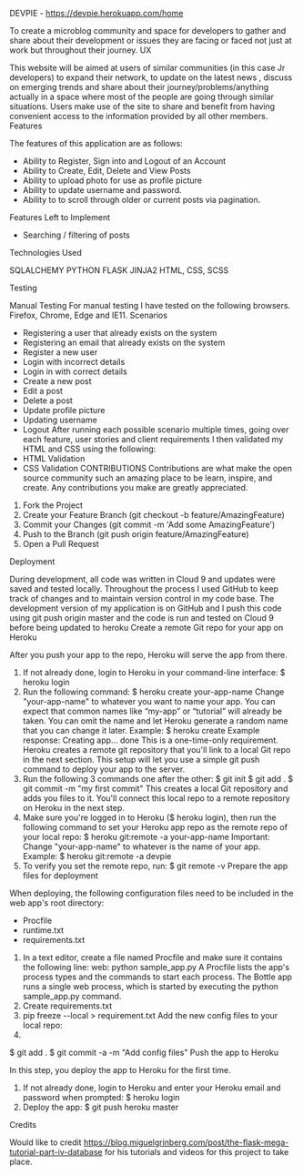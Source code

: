 DEVPIE - https://devpie.herokuapp.com/home

To create a microblog community and space for developers to gather and share about their development or issues they are facing or faced not just at work but throughout their journey. 
UX

This website will be aimed at users of similar communities (in this case Jr developers) to expand their network, to update on the latest news , discuss on emerging trends and share about their journey/problems/anything actually in a space where most of the people are going through similar situations. Users make use of the site to share and benefit from having convenient access to the information provided by all other members.
Features

The features of this application are as follows:
* Ability to Register, Sign into and Logout of an Account
* Ability to Create, Edit, Delete and View Posts
* Ability to upload photo for use as  profile picture
* Ability to update username and password.
* Ability to to scroll through older or current posts via pagination.

Features Left to Implement
* Searching / filtering of posts

Technologies Used

SQLALCHEMY
PYTHON
FLASK
JINJA2
HTML, CSS, SCSS

Testing

Manual Testing
For manual testing I have tested on the following browsers. Firefox, Chrome, Edge and IE11.
Scenarios
* Registering a user that already exists on the system
* Registering an email that already exists on the system
* Register a new user
* Login with incorrect details
* Login in with correct details
* Create a new post
* Edit a post
* Delete a post
* Update profile picture
* Updating username
* Logout
After running each possible scenario multiple times, going over each feature, user stories and client requirements I then validated my HTML and CSS using the following:
* HTML Validation
* CSS Validation
CONTRIBUTIONS
Contributions are what make the open source community such an amazing place to be learn, inspire, and create. Any contributions you make are greatly appreciated.
1. Fork the Project
2. Create your Feature Branch (git checkout -b feature/AmazingFeature)
3. Commit your Changes (git commit -m 'Add some AmazingFeature')
4. Push to the Branch (git push origin feature/AmazingFeature)
5. Open a Pull Request

Deployment

During development, all code was written in Cloud 9 and updates were saved and tested locally. Throughout the process I used GitHub to keep track of changes and to maintain version control in my code base.
The development version of my application is on GitHub and I push this code using git push origin master and the code is run and tested on Cloud 9 before being updated to heroku
Create a remote Git repo for your app on Heroku

After you push your app to the repo, Heroku will serve the app from there.
1. If not already done, login to Heroku in your command-line interface:
$ heroku login
2. Run the following command:
$ heroku create your-app-name
Change "your-app-name" to whatever you want to name your app. You can expect that common names like “my-app” or “tutorial” will already be taken. You can omit the name and let Heroku generate a random name that you can change it later. Example:
$ heroku create
Example response:
Creating app... done
This is a one-time-only requirement. Heroku creates a remote git repository that you'll link to a local Git repo in the next section. This setup will let you use a simple git push command to deploy your app to the server.
1. Run the following 3 commands one after the other:
$ git init
$ git add .
$ git commit -m "my first commit"
This creates a local Git repository and adds you files to it. You'll connect this local repo to a remote repository on Heroku in the next step.
2. Make sure you're logged in to Heroku ($ heroku login), then run the following command to set your Heroku app repo as the remote repo of your local repo:
$ heroku git:remote -a your-app-name
Important: Change "your-app-name" to whatever is the name of your app. Example:
$ heroku git:remote -a devpie
3. To verify you set the remote repo, run:
$ git remote -v
Prepare the app files for deployment

When deploying, the following configuration files need to be included in the web app's root directory:
* Procfile
* runtime.txt
* requirements.txt
1. In a text editor, create a file named Procfile and make sure it contains the following line:
web: python sample_app.py
A Procfile lists the app's process types and the commands to start each process. The Bottle app runs a single web process, which is started by executing the python sample_app.py command.
2. Create requirements.txt 
3. pip freeze --local > requirement.txt
Add the new config files to your local repo:
4. 
$ git add .
$ git commit -a -m "Add config files"
Push the app to Heroku

In this step, you deploy the app to Heroku for the first time.
1. If not already done, login to Heroku and enter your Heroku email and password when prompted:
$ heroku login
2. Deploy the app:
$ git push heroku master

Credits

Would like to credit https://blog.miguelgrinberg.com/post/the-flask-mega-tutorial-part-iv-database for his tutorials and videos for this project to take place.